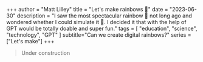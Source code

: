+++
author = "Matt Lilley"
title = "Let's make rainbows 🌈"
date = "2023-06-30"
description = "I saw the most spectacular rainbow 🌈 not long ago and wondered whether I could simulate it 🤔. I decided it that with the help of GPT would be totally doable and super fun."
tags = [
    "education",
    "science",
    "technology",
    "GPT"
]
subtitle="Can we create digital rainbows?"
series = ["Let's make"]
+++

> Under construction
